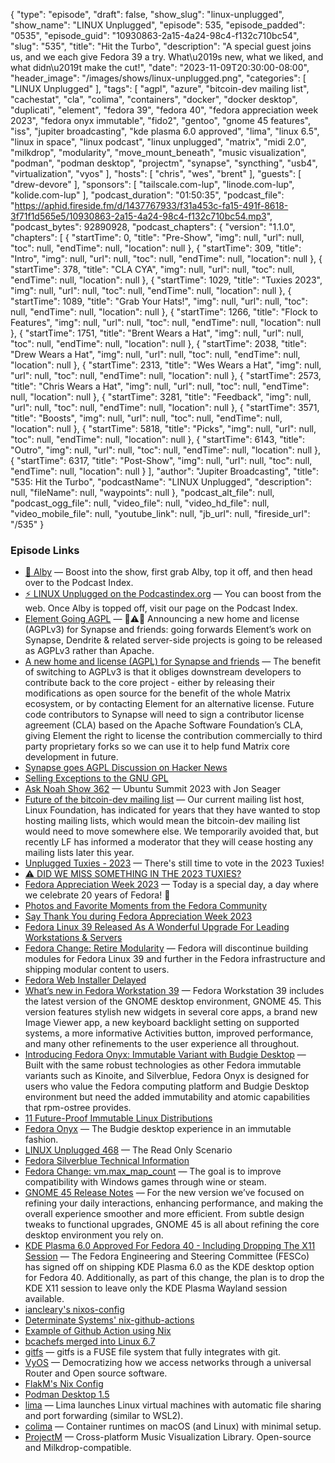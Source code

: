 {
  "type": "episode",
  "draft": false,
  "show_slug": "linux-unplugged",
  "show_name": "LINUX Unplugged",
  "episode": 535,
  "episode_padded": "0535",
  "episode_guid": "10930863-2a15-4a24-98c4-f132c710bc54",
  "slug": "535",
  "title": "Hit the Turbo",
  "description": "A special guest joins us, and we each give Fedora 39 a try. What\u2019s new, what we liked, and what didn\u2019t make the cut!",
  "date": "2023-11-09T20:30:00-08:00",
  "header_image": "/images/shows/linux-unplugged.png",
  "categories": [
    "LINUX Unplugged"
  ],
  "tags": [
    "agpl",
    "azure",
    "bitcoin-dev mailing list",
    "cachestat",
    "cla",
    "colima",
    "containers",
    "docker",
    "docker desktop",
    "duplicati",
    "element",
    "fedora 39",
    "fedora 40",
    "fedora appreciation week 2023",
    "fedora onyx immutable",
    "fido2",
    "gentoo",
    "gnome 45 features",
    "iss",
    "jupiter broadcasting",
    "kde plasma 6.0 approved",
    "lima",
    "linux 6.5",
    "linux in space",
    "linux podcast",
    "linux unplugged",
    "matrix",
    "midi 2.0",
    "milkdrop",
    "modularity",
    "move_mount_beneath",
    "music visualization",
    "podman",
    "podman desktop",
    "projectm",
    "synapse",
    "syncthing",
    "usb4",
    "virtualization",
    "vyos"
  ],
  "hosts": [
    "chris",
    "wes",
    "brent"
  ],
  "guests": [
    "drew-devore"
  ],
  "sponsors": [
    "tailscale.com-lup",
    "linode.com-lup",
    "kolide.com-lup"
  ],
  "podcast_duration": "01:50:35",
  "podcast_file": "https://aphid.fireside.fm/d/1437767933/f31a453c-fa15-491f-8618-3f71f1d565e5/10930863-2a15-4a24-98c4-f132c710bc54.mp3",
  "podcast_bytes": 92890928,
  "podcast_chapters": {
    "version": "1.1.0",
    "chapters": [
      {
        "startTime": 0,
        "title": "Pre-Show",
        "img": null,
        "url": null,
        "toc": null,
        "endTime": null,
        "location": null
      },
      {
        "startTime": 309,
        "title": "Intro",
        "img": null,
        "url": null,
        "toc": null,
        "endTime": null,
        "location": null
      },
      {
        "startTime": 378,
        "title": "CLA CYA",
        "img": null,
        "url": null,
        "toc": null,
        "endTime": null,
        "location": null
      },
      {
        "startTime": 1029,
        "title": "Tuxies 2023",
        "img": null,
        "url": null,
        "toc": null,
        "endTime": null,
        "location": null
      },
      {
        "startTime": 1089,
        "title": "Grab Your Hats!",
        "img": null,
        "url": null,
        "toc": null,
        "endTime": null,
        "location": null
      },
      {
        "startTime": 1266,
        "title": "Flock to Features",
        "img": null,
        "url": null,
        "toc": null,
        "endTime": null,
        "location": null
      },
      {
        "startTime": 1751,
        "title": "Brent Wears a Hat",
        "img": null,
        "url": null,
        "toc": null,
        "endTime": null,
        "location": null
      },
      {
        "startTime": 2038,
        "title": "Drew Wears a Hat",
        "img": null,
        "url": null,
        "toc": null,
        "endTime": null,
        "location": null
      },
      {
        "startTime": 2313,
        "title": "Wes Wears a Hat",
        "img": null,
        "url": null,
        "toc": null,
        "endTime": null,
        "location": null
      },
      {
        "startTime": 2573,
        "title": "Chris Wears a Hat",
        "img": null,
        "url": null,
        "toc": null,
        "endTime": null,
        "location": null
      },
      {
        "startTime": 3281,
        "title": "Feedback",
        "img": null,
        "url": null,
        "toc": null,
        "endTime": null,
        "location": null
      },
      {
        "startTime": 3571,
        "title": "Boosts",
        "img": null,
        "url": null,
        "toc": null,
        "endTime": null,
        "location": null
      },
      {
        "startTime": 5818,
        "title": "Picks",
        "img": null,
        "url": null,
        "toc": null,
        "endTime": null,
        "location": null
      },
      {
        "startTime": 6143,
        "title": "Outro",
        "img": null,
        "url": null,
        "toc": null,
        "endTime": null,
        "location": null
      },
      {
        "startTime": 6317,
        "title": "Post-Show",
        "img": null,
        "url": null,
        "toc": null,
        "endTime": null,
        "location": null
      }
    ],
    "author": "Jupiter Broadcasting",
    "title": "535: Hit the Turbo",
    "podcastName": "LINUX Unplugged",
    "description": null,
    "fileName": null,
    "waypoints": null
  },
  "podcast_alt_file": null,
  "podcast_ogg_file": null,
  "video_file": null,
  "video_hd_file": null,
  "video_mobile_file": null,
  "youtube_link": null,
  "jb_url": null,
  "fireside_url": "/535"
}


### Episode Links

  * [🎉 Alby](https://getalby.com/ "🎉 Alby") — Boost into the show, first grab Alby, top it off, and then head over to the Podcast Index.
  * [⚡️ LINUX Unplugged on the Podcastindex.org](https://podcastindex.org/podcast/575694 "⚡️ LINUX Unplugged on the Podcastindex.org") — You can boost from the web. Once Alby is topped off, visit our page on the Podcast Index.
  * [Element Going AGPL](https://twitter.com/element_hq/status/1721514509238489490 "Element Going AGPL") — 📣⚠️📣 Announcing a new home and license (AGPLv3) for Synapse and friends: going forwards Element’s work on Synapse, Dendrite & related server-side projects is going to be released as AGPLv3 rather than Apache.
  * [A new home and license (AGPL) for Synapse and friends](https://element.io/blog/element-to-adopt-agplv3/ "A new home and license \(AGPL\) for Synapse and friends") — The benefit of switching to AGPLv3 is that it obliges downstream developers to contribute back to the core project - either by releasing their modifications as open source for the benefit of the whole Matrix ecosystem, or by contacting Element for an alternative license. Future code contributors to Synapse will need to sign a contributor license agreement (CLA) based on the Apache Software Foundation’s CLA, giving Element the right to license the contribution commercially to third party proprietary forks so we can use it to help fund Matrix core development in future.
  * [Synapse goes AGPL Discussion on Hacker News](https://news.ycombinator.com/item?id=38162275 "Synapse goes AGPL Discussion on Hacker News")
  * [Selling Exceptions to the GNU GPL](https://gnu.org/philosophy/selling-exceptions.html "Selling Exceptions to the GNU GPL")
  * [Ask Noah Show 362](https://podcast.asknoahshow.com/362 "Ask Noah Show 362") — Ubuntu Summit 2023 with Jon Seager
  * [Future of the bitcoin-dev mailing list](https://lists.linuxfoundation.org/pipermail/bitcoin-dev/2023-November/022134.html "Future of the bitcoin-dev mailing list") — Our current mailing list host, Linux Foundation, has indicated for years that they have wanted to stop hosting mailing lists, which would mean the bitcoin-dev mailing list would need to move somewhere else. We temporarily avoided that, but recently LF has informed a moderator that they will cease hosting any mailing lists later this year.
  * [Unplugged Tuxies - 2023](http://tuxies.party/ "Unplugged Tuxies - 2023") — There's still time to vote in the 2023 Tuxies!
  * [⚠️ DID WE MISS SOMETHING IN THE 2023 TUXIES?](https://nextcloud.tuxies.party/apps/forms/J9HiKYa2zwjsiPHy "⚠️ DID WE MISS SOMETHING IN THE 2023 TUXIES?")
  * [Fedora Appreciation Week 2023](https://twitter.com/fedora/status/1721584010940346790 "Fedora Appreciation Week 2023") — Today is a special day, a day where we celebrate 20 years of Fedora! 🎉
  * [Photos and Favorite Moments from the Fedora Community](https://discussion.fedoraproject.org/t/what-are-your-favorite-moments-from-the-fedora-community-share-them-in-photos/93646/14 "Photos and Favorite Moments from the Fedora Community")
  * [Say Thank You during Fedora Appreciation Week 2023](https://communityblog.fedoraproject.org/fedora-appreciation-week-2023/ "Say Thank You during Fedora Appreciation Week 2023")
  * [Fedora Linux 39 Released As A Wonderful Upgrade For Leading Workstations & Servers](https://www.phoronix.com/news/Fedora-39-Released "Fedora Linux 39 Released As A Wonderful Upgrade For Leading Workstations & Servers")
  * [Fedora Change: Retire Modularity](https://fedoraproject.org/wiki/Changes/RetireModularity "Fedora Change: Retire Modularity") — Fedora will discontinue building modules for Fedora Linux 39 and further in the Fedora infrastructure and shipping modular content to users.
  * [Fedora Web Installer Delayed](https://pagure.io/fesco/issue/3066 "Fedora Web Installer Delayed")
  * [What’s new in Fedora Workstation 39](https://fedoramagazine.org/whats-new-fedora-workstation-39 "What’s new in Fedora Workstation 39") — Fedora Workstation 39 includes the latest version of the GNOME desktop environment, GNOME 45. This version features stylish new widgets in several core apps, a brand new Image Viewer app, a new keyboard backlight setting on supported systems, a more informative Activities button, improved performance, and many other refinements to the user experience all throughout.
  * [Introducing Fedora Onyx: Immutable Variant with Budgie Desktop](https://debugpointnews.com/fedora-onyx-proposal/ "Introducing Fedora Onyx: Immutable Variant with Budgie Desktop") — Built with the same robust technologies as other Fedora immutable variants such as Kinoite, and Silverblue, Fedora Onyx is designed for users who value the Fedora computing platform and Budgie Desktop environment but need the added immutability and atomic capabilities that rpm-ostree provides.
  * [11 Future-Proof Immutable Linux Distributions](https://itsfoss.com/immutable-linux-distros/?ref=news.itsfoss.com "11 Future-Proof Immutable Linux Distributions")
  * [Fedora Onyx](https://fedoraproject.org/onyx/ "Fedora Onyx") — The Budgie desktop experience in an immutable fashion.
  * [LINUX Unplugged 468](https://linuxunplugged.com/468 "LINUX Unplugged 468") — The Read Only Scenario
  * [Fedora Silverblue Technical Information](https://docs.fedoraproject.org/en-US/fedora-silverblue/technical-information/ "Fedora Silverblue Technical Information")
  * [Fedora Change: vm.max_map_count](https://fedoraproject.org/wiki/Changes/IncreaseVmMaxMapCount "Fedora Change: vm.max_map_count") — The goal is to improve compatibility with Windows games through wine or steam.
  * [GNOME 45 Release Notes](https://release.gnome.org/45/ "GNOME 45 Release Notes") — For the new version we’ve focused on refining your daily interactions, enhancing performance, and making the overall experience smoother and more efficient. From subtle design tweaks to functional upgrades, GNOME 45 is all about refining the core desktop environment you rely on.
  * [KDE Plasma 6.0 Approved For Fedora 40 - Including Dropping The X11 Session](https://www.phoronix.com/news/Fedora-40-Approves-Plasma-6 "KDE Plasma 6.0 Approved For Fedora 40 - Including Dropping The X11 Session") — The Fedora Engineering and Steering Committee (FESCo) has signed off on shipping KDE Plasma 6.0 as the KDE desktop option for Fedora 40. Additionally, as part of this change, the plan is to drop the KDE X11 session to leave only the KDE Plasma Wayland session available.
  * [iancleary's nixos-config](https://github.com/iancleary/nixos-config "iancleary's nixos-config")
  * [Determinate Systems' nix-github-actions](https://determinate.systems/posts/nix-github-actions "Determinate Systems' nix-github-actions")
  * [Example of Github Action using Nix](https://github.com/iancleary/dev-templates/blob/main/rust/.github/workflows/ci.yml "Example of Github Action using Nix")
  * [bcachefs merged into Linux 6.7](https://lkml.org/lkml/2023/10/30/1098 "bcachefs merged into Linux 6.7")
  * [gitfs](https://github.com/presslabs/gitfs "gitfs") — gitfs is a FUSE file system that fully integrates with git.
  * [VyOS](https://vyos.io/ "VyOS") — Democratizing how we access networks through a universal Router and Open source software.
  * [FlakM's Nix Config](https://github.com/FlakM/nix_dots "FlakM's Nix Config")
  * [Podman Desktop 1.5](https://podman-desktop.io/blog/podman-desktop-release-1.5 "Podman Desktop 1.5")
  * [lima](https://github.com/lima-vm/lima "lima") — Lima launches Linux virtual machines with automatic file sharing and port forwarding (similar to WSL2).
  * [colima](https://github.com/abiosoft/colima "colima") — Container runtimes on macOS (and Linux) with minimal setup.
  * [ProjectM](https://github.com/projectM-visualizer/projectm "ProjectM") — Cross-platform Music Visualization Library. Open-source and Milkdrop-compatible.



